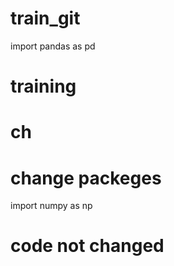 # train_git
import pandas as pd
# training
# ch

# change packeges
import numpy as np

# code not changed
